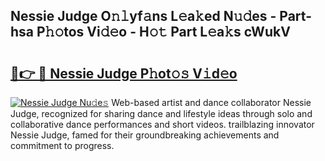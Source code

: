 ## Nessie Judge O𝚗𝚕yf𝚊ns L𝚎a𝚔ed N𝚞𝚍es - Part-hsa P𝚑𝚘tos Vi𝚍𝚎o - H𝚘𝚝 Part L𝚎a𝚔s cWukV

# <h2><a href="http://kfa9uh1.oniu.top/?m=Nessie+Judge">🔗👉 🔴 Nessie Judge P𝚑ot𝚘𝚜 V𝚒d𝚎o</a></h2>

[![Nessie Judge Nu𝚍e𝚜](https://i.imgur.com/0qMVB7G.gif)](http://kfa9uh1.oniu.top/?m=Nessie+Judge)
Web-based artist and dance collaborator Nessie Judge, recognized for sharing dance and lifestyle ideas through solo and collaborative dance performances and short videos. trailblazing innovator Nessie Judge, famed for their groundbreaking achievements and commitment to progress.  
